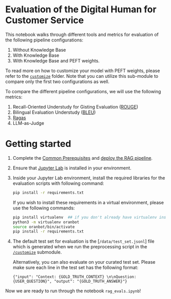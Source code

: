 # Evaluation of the Digital Human for Customer Service

This notebook walks through different tools and metrics for evaluation of the following pipeline configurations:
1. Without Knowledge Base
2. With Knowledge Base
3. With Knowledge Base and PEFT weights.

To read more on how to customize your model with PEFT weights, please refer to the [`customize`](../customize) folder. Note that you can utilize this sub-module to compare only the first two configurations as well.

To compare the different pipeline configurations, we will use the following metrics:
1. Recall-Oriented Understudy for Gisting Evaluation ([ROUGE](https://huggingface.co/spaces/evaluate-metric/rouge))
2. Bilingual Evaluation Understudy ([BLEU](https://huggingface.co/spaces/evaluate-metric/bleu))
3. [Ragas](https://docs.ragas.io/)
4. LLM-as-Judge

# Getting started
1. Complete the [Common Prerequisites](../README.md#prerequisites) and [deploy the RAG pipeline](../deploy/README.md#rag-pipeline-deployment).
2. Ensure that [Jupyter Lab](https://jupyterlab.readthedocs.io/en/stable/getting_started/installation.html) is installed in your environment. 

3. Inside your Jupyter Lab environment, install the required libraries for the evaluation scripts with following command:

    ```bash
    pip install -r requirements.txt
    ```
    
    If you wish to install these requirements in a virtual environment, please use the following commands:

    ```bash
    pip install virtualenv 	## if you don't already have virtualenv installed
    python3 -m virtualenv oranbot
    source oranbot/bin/activate
    pip install -r requirements.txt
    ```

4. The default test set for evaluation is the [`/data/test_set.jsonl`] file which is generated when we run the preprocessing script in the [`/customize`](../customize) submodule. 

    Alternatively, you can also evaluate on your curated test set. Please make sure each line in the test set has the following format:

    ```
    {"input": "Context: {GOLD_TRUTH_CONTEXT} \n\nQuestion: {USER_QUESTION}", "output": "{GOLD_TRUTH_ANSWER}"}
    ```

Now we are ready to run through the notebook `rag_evals.ipynb`!
